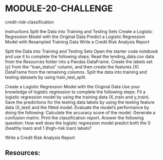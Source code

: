 # MODULE-20-CHALLENGE
credit-risk-classification

Instructions
Split the Data into Training and Testing Sets
Create a Logistic Regression Model with the Original Data
Predict a Logistic Regression Model with Resampled Training Data
Write a Credit Risk Analysis Report

Split the Data into Training and Testing Sets
Open the starter code notebook and use it to complete the following steps:
Read the lending_data.csv data from the Resources folder into a Pandas DataFrame.
Create the labels set (y) from the “loan_status” column, and then create the features (X) DataFrame from the remaining columns.
Split the data into training and testing datasets by using train_test_split.

Create a Logistic Regression Model with the Original Data
Use your knowledge of logistic regression to complete the following steps:
Fit a logistic regression model by using the training data (X_train and y_train).
Save the predictions for the testing data labels by using the testing feature data (X_test) and the fitted model.
Evaluate the model’s performance by doing the following:
Calculate the accuracy score of the model.
Generate a confusion matrix.
Print the classification report.
Answer the following question: How well does the logistic regression model predict both the 0 (healthy loan) and 1 (high-risk loan) labels?

Write a Credit Risk Analysis Report

Resources:
-
